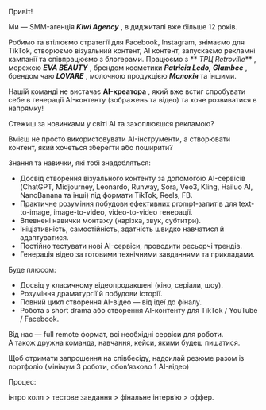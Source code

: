 Привіт!

Ми — SMM-агенція **_Kiwi Agency_** , в диджиталі вже більше 12 років.

Робимо та втілюємо стратегії для Facebook, Instagram, знімаємо для TikTok,
створюємо візуальний контент, AI контент, запускаємо рекламні кампанії та
співпрацюємо з блогерами. Працюємо з ** _ТРЦ Retroville_** , мережею **_EVA
BEAUTY_** , брендом косметики _**Patricia Ledo, Glambee**_ , брендом чаю
_**LOVARE**_ , молочною продукцією **_Молокія_** та іншими.

Нашій команді не вистачає **AI-креатора** , який вже встиг спробувати себе в
генерації AI-контенту (зображень та відео) та хоче розвиватися в напрямку!

Стежиш за новинками у світі АІ та захоплюєшся рекламою?

Вмієш не просто використовувати AI-інструменти, а створювати контент, який
хочеться зберегти або поширити?

Знання та навички, які тобі знадобляться:

  * Досвід створення візуального контенту за допомогою AI-сервісів (ChatGPT, Midjourney, Leonardo, Runway, Sora, Veo3, Kling, Hailuo AI, NanoBanana та інші) під формати TikTok, Reels, FB.
  * Практичне розуміння побудови ефективних prompt-запитів для text-to-image, image-to-video, video-to-video генерації.
  * Впевнені навички монтажу (нарізка, звук, субтитри).
  * Ініціативність, самостійність, здатність швидко навчатися й адаптуватися.
  * Постійно тестувати нові AI-сервіси, проводити ресьорчі трендів.
  * Генерація відео за готовими технічними завданнями та прикладами.

Буде плюсом:

  * Досвід у класичному відеопродакшені (кіно, серіали, шоу).
  * Розуміння драматургії й побудови історії.
  * Повний цикл створення AI-відео — від ідеї до фіналу.
  * Робота з short drama або створення AI-контенту для TikTok / YouTube / Facebook.

Від нас — full remote формат, всі необхідні сервіси для роботи.  
А також дружна команда, навчання, кейси, якими будеш пишатися.

Щоб отримати запрошення на співбесіду, надсилай резюме разом із портфоліо
(мінімум 3 роботи, обов’язково 1 AI-відео)

Процес:

інтро колл > тестове завдання > фінальне інтерв’ю > оффер.